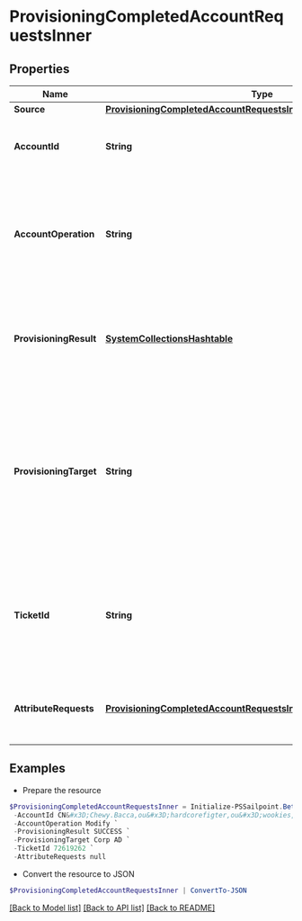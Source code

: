 # ProvisioningCompletedAccountRequestsInner
## Properties

Name | Type | Description | Notes
------------ | ------------- | ------------- | -------------
**Source** | [**ProvisioningCompletedAccountRequestsInnerSource**](ProvisioningCompletedAccountRequestsInnerSource.md) |  | 
**AccountId** | **String** | The unique idenfier of the account being provisioned. | [optional] 
**AccountOperation** | **String** | The provisioning operation; typically Create, Modify, Enable, Disable, Unlock, or Delete. | 
**ProvisioningResult** | [**SystemCollectionsHashtable**](.md) | The overall result of the provisioning transaction; this could be success, pending, failed, etc. | 
**ProvisioningTarget** | **String** | The name of the provisioning channel selected; this could be the same as the source, or could be a Service Desk Integration Module (SDIM). | 
**TicketId** | **String** | A reference to a tracking number, if this is sent to a Service Desk Integration Module (SDIM). | [optional] 
**AttributeRequests** | [**ProvisioningCompletedAccountRequestsInnerAttributeRequestsInner[]**](ProvisioningCompletedAccountRequestsInnerAttributeRequestsInner.md) | A list of attributes as part of the provisioning transaction. | [optional] 

## Examples

- Prepare the resource
```powershell
$ProvisioningCompletedAccountRequestsInner = Initialize-PSSailpoint.BetaProvisioningCompletedAccountRequestsInner  -Source null `
 -AccountId CN&#x3D;Chewy.Bacca,ou&#x3D;hardcorefigter,ou&#x3D;wookies,dc&#x3D;starwars,dc&#x3D;com `
 -AccountOperation Modify `
 -ProvisioningResult SUCCESS `
 -ProvisioningTarget Corp AD `
 -TicketId 72619262 `
 -AttributeRequests null
```

- Convert the resource to JSON
```powershell
$ProvisioningCompletedAccountRequestsInner | ConvertTo-JSON
```

[[Back to Model list]](../README.md#documentation-for-models) [[Back to API list]](../README.md#documentation-for-api-endpoints) [[Back to README]](../README.md)

